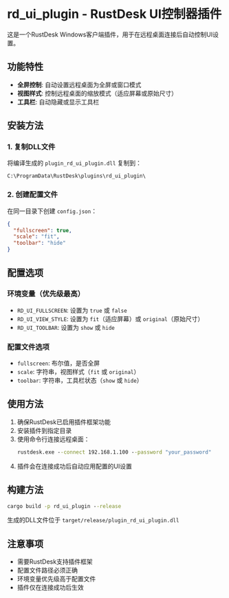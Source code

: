# rd_ui_plugin - RustDesk UI控制器插件

这是一个RustDesk Windows客户端插件，用于在远程桌面连接后自动控制UI设置。

## 功能特性

- **全屏控制**: 自动设置远程桌面为全屏或窗口模式
- **视图样式**: 控制远程桌面的缩放模式（适应屏幕或原始尺寸）
- **工具栏**: 自动隐藏或显示工具栏

## 安装方法

### 1. 复制DLL文件
将编译生成的 `plugin_rd_ui_plugin.dll` 复制到：
```
C:\ProgramData\RustDesk\plugins\rd_ui_plugin\
```

### 2. 创建配置文件
在同一目录下创建 `config.json`：
```json
{
  "fullscreen": true,
  "scale": "fit",
  "toolbar": "hide"
}
```

## 配置选项

### 环境变量（优先级最高）
- `RD_UI_FULLSCREEN`: 设置为 `true` 或 `false`
- `RD_UI_VIEW_STYLE`: 设置为 `fit`（适应屏幕）或 `original`（原始尺寸）
- `RD_UI_TOOLBAR`: 设置为 `show` 或 `hide`

### 配置文件选项
- `fullscreen`: 布尔值，是否全屏
- `scale`: 字符串，视图样式（`fit` 或 `original`）
- `toolbar`: 字符串，工具栏状态（`show` 或 `hide`）

## 使用方法

1. 确保RustDesk已启用插件框架功能
2. 安装插件到指定目录
3. 使用命令行连接远程桌面：
   ```cmd
   rustdesk.exe --connect 192.168.1.100 --password "your_password"
   ```
4. 插件会在连接成功后自动应用配置的UI设置

## 构建方法

```cmd
cargo build -p rd_ui_plugin --release
```

生成的DLL文件位于 `target/release/plugin_rd_ui_plugin.dll`

## 注意事项

- 需要RustDesk支持插件框架
- 配置文件路径必须正确
- 环境变量优先级高于配置文件
- 插件仅在连接成功后生效
